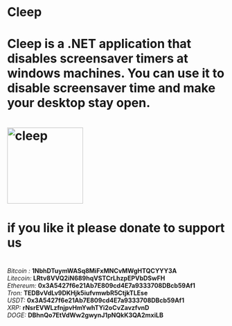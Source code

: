 # Cleep
# Cleep is a .NET application that disables screensaver timers at windows machines. You can use it to disable screensaver time and make your desktop stay open.
#
# <img width="175" alt="cleep" src="https://user-images.githubusercontent.com/34473125/203241980-62d635b7-4d62-49d4-86fd-b0a9976814fb.png">
#
#
# if you like it please donate to support us
#
*Bitcoin :* **1NbhDTuymWASq8MiFxMNCvMWgHTQCYYY3A**<br/>
*Litecoin:* **LRtv8VVQ2iN689hqVSTCrLhzpEPVbDSwFH**<br/>
*Ethereum:* **0x3A5427f6e21Ab7E809cd4E7a9333708DBcb59Af1**<br/>
*Tron:* **TEDBvVdLv9DKHjk5iufvmwbR5CtjkTLEse**<br/>
*USDT:* **0x3A5427f6e21Ab7E809cd4E7a9333708DBcb59Af1**<br/>
*XRP:* **rNsrEVWLzfnjpvHmYwhTYi2oCvZavzfvnD**<br/>
*DOGE:* **DBhnQo7EtVdWw2gwynJ1pNQkK3QA2mxiLB**<br/>





